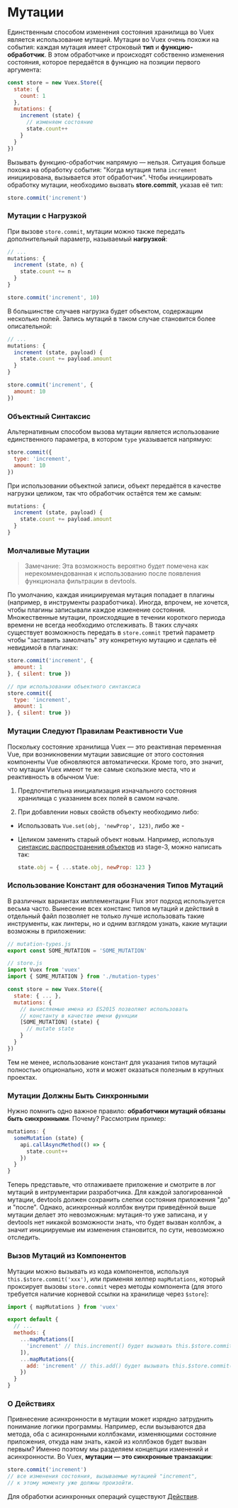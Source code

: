 # Мутации

Единственным способом изменения состояния хранилища во Vuex является использование мутаций. Мутации во Vuex очень похожи на события: каждая мутация имеет строковый **тип** и **функцию-обработчик**. В этом обработчике и происходят собственно изменения состояния, которое передаётся в функцию на позиции первого аргумента:

``` js
const store = new Vuex.Store({
  state: {
    count: 1
  },
  mutations: {
    increment (state) {
      // изменяем состояние
      state.count++
    }
  }
})
```

Вызывать функцию-обработчик напрямую — нельзя. Ситуация больше похожа на обработку события: "Когда мутация типа `increment` инициирована, вызывается этот обработчик". Чтобы инициировать обработку мутации, необходимо вызвать **store.commit**, указав её тип:

``` js
store.commit('increment')
```

### Мутации с Нагрузкой

При вызове `store.commit`, мутации можно также передать дополнительный параметр, называемый **нагрузкой**:

``` js
// ...
mutations: {
  increment (state, n) {
    state.count += n
  }
}
```
``` js
store.commit('increment', 10)
```

В большинстве случаев нагрузка будет объектом, содержащим несколько полей. Запись мутаций в таком случае становится более описательной:

``` js
// ...
mutations: {
  increment (state, payload) {
    state.count += payload.amount
  }
}
```
``` js
store.commit('increment', {
  amount: 10
})
```

### Объектный Синтаксис

Альтернативным способом вызова мутации является использование единственного параметра, в котором `type` указывается напрямую:

``` js
store.commit({
  type: 'increment',
  amount: 10
})
```

При использовании объектной записи, объект передаётся в качестве нагрузки целиком, так что обработчик остаётся тем же самым:

``` js
mutations: {
  increment (state, payload) {
    state.count += payload.amount
  }
}
```

### Молчаливые Мутации

> Замечание: Эта возможность вероятно будет помечена как нерекоммендованная к использованию после появления функционала фильтрации в devtools.

По умолчанию, каждая инициируемая мутация попадает в плагины (например, в инструменты разработчика). Иногда, впрочем, не хочется, чтобы плагины записывали каждое изменение состояния. Множественные мутации, происходящие в течении короткого периода времени не всегда необходимо отслеживать. В таких случаях существует возможность передать в `store.commit` третий параметр чтобы "заставить замолчать" эту конкретную мутацию и сделать её невидимой в плагинах:

``` js
store.commit('increment', {
  amount: 1
}, { silent: true })

// при использовании объектного синтаксиса
store.commit({
  type: 'increment',
  amount: 1
}, { silent: true })
```

### Мутации Следуют Правилам Реактивности Vue

Поскольку состояние хранилища Vuex — это реактивная переменная Vue, при возникновении мутации зависящие от этого состояния компоненты Vue обновляются автоматически. Кроме того, это значит, что мутации Vuex имеют те же самые скользкие места, что и реактивность в обычном Vue:

1. Предпочтительна инициализация изначального состояния хранилища с указанием всех полей в самом начале.

2. При добавлении новых свойств объекту необходимо либо:

  - Использовать `Vue.set(obj, 'newProp', 123)`, либо же - 

  - Целиком заменить старый объект новым. Например, используя [синтаксис распространения объектов](https://github.com/sebmarkbage/ecmascript-rest-spread) из stage-3, можно написать так:

    ``` js
    state.obj = { ...state.obj, newProp: 123 }
    ```

### Использование Констант для обозначения Типов Мутаций

В различных вариантах имплементации Flux этот подход используется весьма часто. Вынесение всех констанс типов мутаций и действий в отдельный файл позволяет не только лучше использовать такие инструменты, как линтеры, но и одним взглядом узнать, какие мутации возможны в приложении:

``` js
// mutation-types.js
export const SOME_MUTATION = 'SOME_MUTATION'
```

``` js
// store.js
import Vuex from 'vuex'
import { SOME_MUTATION } from './mutation-types'

const store = new Vuex.Store({
  state: { ... },
  mutations: {
    // вычисляемые имена из ES2015 позволяют использовать
    // константу в качестве имени функции
    [SOME_MUTATION] (state) {
      // mutate state
    }
  }
})
```

Тем не менее, использование констант для указания типов мутаций полностью опционально, хотя и может оказаться полезным в крупных проектах.

### Мутации Должны Быть Синхронными

Нужно помнить одно важное правило: **обработчики мутаций обязаны быть синхронными**. Почему? Рассмотрим пример:

``` js
mutations: {
  someMutation (state) {
    api.callAsyncMethod(() => {
      state.count++
    })
  }
}
```

Теперь представьте, что отлаживаете приложение и смотрите в лог мутаций в интрументарии разработчика. Для каждой залогированной мутации, devtools должен сохранить слепки состояния приложения "до" и "после". Однако, асинхронный коллбэк внутри приведённой выше мутации делает это невозможным: мутация-то уже записана, и у devtools нет никакой возможности знать, что будет вызван коллбэк, а значит инициируемые им изменения становится, по сути, невозможно отследить.

### Вызов Мутаций из Компонентов

Мутации можно вызывать из кода компонентов, используя `this.$store.commit('xxx')`, или применяя хелпер `mapMutations`, который проксирует вызовы `store.commit` через методы компонента (для этого требуется наличие корневой ссылки на хранилище через `$store`):

``` js
import { mapMutations } from 'vuex'

export default {
  // ...
  methods: {
    ...mapMutations([
      'increment' // this.increment() будет вызывать this.$store.commit('increment')
    ]),
    ...mapMutations({
      add: 'increment' // this.add() будет вызывать this.$store.commit('increment')
    })
  }
}
```

### О Действиях

Привнесение асинхронности в мутации может изрядно затруднить понимание логики программы. Например, если вызываются два метода, оба с асинхронными коллбэками, изменяющими состояние приложения, откуда нам знать, какой из коллбэков будет вызван первым? Именно поэтому мы разделяем концепции изменений и асинхронности. Во Vuex, **мутации — это синхронные транзакции**:

``` js
store.commit('increment')
// все изменения состояния, вызываемые мутацией "increment",
// к этому моменту уже должны произойти.
```

Для обработки асинхронных операций существуют [Действия](actions.md).
